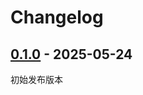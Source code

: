 # Changelog

## [0.1.0] - 2025-05-24

初始发布版本

[0.1.0]: https://github.com/CakeAL/local-mind/releases/tag/v0.1.0
